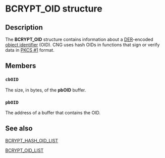 # BCRYPT_OID structure

## Description

The **BCRYPT_OID** structure contains information about a [DER](https://learn.microsoft.com/windows/desktop/SecGloss/d-gly)-encoded [object identifier](https://learn.microsoft.com/windows/desktop/SecGloss/o-gly) (OID). CNG uses hash OIDs in functions that sign or verify data in [PKCS #1](https://learn.microsoft.com/windows/desktop/SecGloss/p-gly) format.

## Members

### `cbOID`

The size, in bytes, of the **pbOID** buffer.

### `pbOID`

The address of a buffer that contains the OID.

## See also

[BCRYPT_HASH_OID_LIST](https://learn.microsoft.com/windows/desktop/SecCNG/cng-property-identifiers)

[BCRYPT_OID_LIST](https://learn.microsoft.com/windows/desktop/api/bcrypt/ns-bcrypt-bcrypt_oid_list)